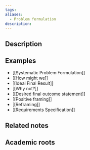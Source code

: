 ```yaml
---
tags: 
aliases:
  - Problem formulation
description:
---
```


## Description


## Examples 
- [[Systematic Problem Formulation]]
- [[How might we]]
- [[Ideal Final Result]]
- [[Why not?]]
- [[Desired final outcome statement]]
- [[Positive framing]]
- [[Reframing]]
- [[Requirements Specification]]
## Related notes 


## Academic roots
